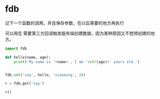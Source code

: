 # fdb

记下一个函数的调用，并且保存参数，在以后需要的地方再执行

可以用在 需要第三方回调触发服务端创建数据，因为某种原因又不想预创建的地方。

```python
import fdb

def hello(name, age):
    print('My name is '+name+', I am '+str(age)+' years old.')


fdb.set('say', hello, 'xiaoming', 18)

r = fdb.get('say')

r()

```
